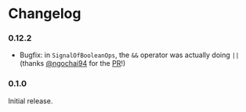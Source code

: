 # Changelog

### 0.12.2

* Bugfix: in `SignalOfBooleanOps`, the `&&` operator was actually doing `||` (thanks [@ngochai94](https://github.com/ngochai94) for the [PR](https://github.com/tulz-app/laminext/pull/14)!)

### 0.1.0

Initial release.
